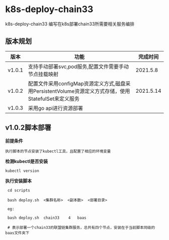 # k8s-deploy-chain33
k8s-deploy-chain33 编写在k8s部署chain33所需要相关服务编排

## 版本规划

版本|功能 |完成时间
---|----|----
v1.0.1|支持手动部署svc,pod服务,配置文件需要手动节点挂载映射|2021.5.8
v1.0.2|配置文件采用configMap资源定义方式,磁盘采用PersistentVolume资源定义方式存储，使用StatefulSet来定义服务|2021.5.14
v1.0.3|采用go api进行资源部署|


## v1.0.2脚本部署

  **前提条件**

    执行脚本的节点安装了kubectl工具，且配置了相应的环境变量
    
**检测kubectl是否安装**
    
```
kubectl version
```
  **执行安装脚本**  
```
 cd scripts
 
 bash deploy.sh  <集群名称>  <副本数>  <部署目录>
 
 eg:
 
 bash deploy.sh  chain33    4   baas
 
 # 表示部署一个chain33的联盟链集群服务，总共有四个节点，安装在于当前脚本同级的baas文件夹下
```

